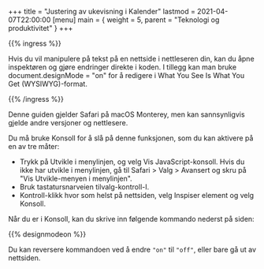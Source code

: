+++
title = "Justering av ukevisning i Kalender"
lastmod = 2021-04-07T22:00:00
[menu]
main = { weight = 5, parent = "Teknologi og produktivitet" }
+++

{{% ingress %}}

Hvis du vil manipulere på tekst på en nettside i nettleseren din, kan du åpne inspektøren
og gjøre endringer direkte i koden. I tillegg kan man bruke document.designMode = "on"
for å redigere i What You See Is What You Get (WYSIWYG)-format.

{{% /ingress %}}

Denne guiden gjelder Safari på macOS Monterey, men kan sannsynligvis gjelde andre versjoner
og nettlesere.

Du må bruke Konsoll for å slå på denne funksjonen, som du kan aktivere på en av tre måter:

- Trykk på Utvikle i menylinjen, og velg Vis JavaScript-konsoll. Hvis du ikke har utvikle
i menylinjen, gå til Safari > Valg > Avansert og skru på "Vis Utvikle-menyen i menylinjen".
- Bruk tastatursnarveien tilvalg-kontroll-I.
- Kontroll-klikk hvor som helst på nettsiden, velg Inspiser element og velg Konsoll.

Når du er i Konsoll, kan du skrive inn følgende kommando nederst på siden:

{{% designmodeon %}}

Du kan reversere kommandoen ved å endre ```"on"``` til ```"off"```, eller bare
gå ut av nettsiden.
